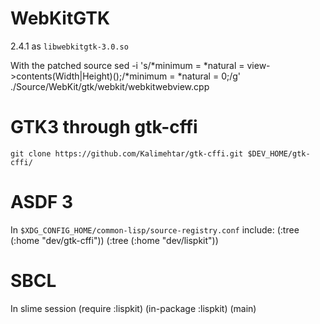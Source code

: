 # WebKitGTK
2.4.1 as `libwebkitgtk-3.0.so`

With the patched source
    sed -i 's/\*minimum = \*natural = view->contents\(Width\|Height\)();/\*minimum = \*natural = 0;/g' ./Source/WebKit/gtk/webkit/webkitwebview.cpp

# GTK3 through gtk-cffi
    git clone https://github.com/Kalimehtar/gtk-cffi.git $DEV_HOME/gtk-cffi/

# ASDF 3
In `$XDG_CONFIG_HOME/common-lisp/source-registry.conf` include:
    (:tree (:home "dev/gtk-cffi"))
    (:tree (:home "dev/lispkit"))

# SBCL
In slime session
    (require :lispkit)
    (in-package :lispkit)
    (main)
